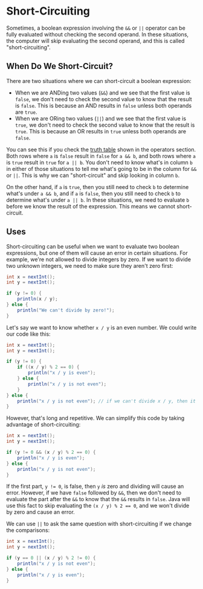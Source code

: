 # Short-Circuiting

Sometimes, a boolean expression involving the `&&` or `||` operator can be fully
evaluated without checking the second operand. In these situations, the computer
will skip evaluating the second operand, and this is called "short-circuiting".

## When Do We Short-Circuit?

There are two situations where we can short-circuit a boolean expression:
- When we are ANDing two values (`&&`) and we see that the first value is
`false`, we don't need to check the second value to know that the result is
`false`. This is because an AND results in `false` unless both operands are
`true`.
- When we are ORing two values (`||`) and we see that the first value is `true`,
we don't need to check the second value to know that the result is `true`. This
is because an OR results in `true` unless both operands are `false`.

You can see this if you check the [truth table](./operators.md#truth-table)
shown in the operators section. Both rows where `a` is `false` result in `false`
for `a && b`, and both rows where `a` is `true` result in `true` for `a || b`.
You don't need to know what's in column `b` in either of those situations to
tell me what's going to be in the column for `&&` or `||`. This is why we can
"short-circuit" and skip looking in column `b`.

On the other hand, if `a` is `true`, then you still need to check `b` to
determine what's under `a && b`, and if `a` is `false`, then you still need to
check `b` to determine what's under `a || b`. In these situations, we need to
evaluate `b` before we know the result of the expression. This means we cannot
short-circuit.

## Uses

Short-circuiting can be useful when we want to evaluate two boolean expressions,
but one of them will cause an error in certain situations. For example, we're
not allowed to divide integers by zero. If we want to divide two unknown
integers, we need to make sure they aren't zero first:

```java
int x = nextInt();
int y = nextInt();

if (y != 0) {
    println(x / y);
} else {
    println("We can't divide by zero!");
}
```

Let's say we want to know whether `x / y` is an even number. We could write our
code like this:

```java
int x = nextInt();
int y = nextInt();

if (y != 0) {
    if ((x / y) % 2 == 0) {
        println("x / y is even");
    } else {
        println("x / y is not even");
    }
} else {
    println("x / y is not even"); // if we can't divide x / y, then it's not even
}
```

However, that's long and repetitive. We can simplify this code by taking
advantage of short-circuiting:

```java
int x = nextInt();
int y = nextInt();

if (y != 0 && (x / y) % 2 == 0) {
    println("x / y is even");
} else {
    println("x / y is not even");
}
```

If the first part, `y != 0`, is false, then `y` *is* zero and dividing will
cause an error. However, if we have `false` followed by `&&`, then we don't need
to evaluate the part after the `&&` to know that the `&&` results in `false`.
Java will use this fact to skip evaluating the `(x / y) % 2 == 0`, and we won't
divide by zero and cause an error.

We can use `||` to ask the same question with short-circuiting if we change the
comparisons:

```java
int x = nextInt();
int y = nextInt();

if (y == 0 || (x / y) % 2 != 0) {
    println("x / y is not even");
} else {
    println("x / y is even");
}
```
